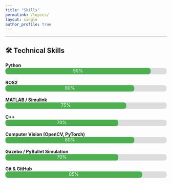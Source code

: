```yaml
---
title: "Skills"
permalink: /topics/
layout: single
author_profile: true
---
```



---

## 🛠️ Technical Skills

<div style="margin-top: 1rem;">
  <strong>Python</strong>
  <div style="background-color:#ddd; height: 20px; border-radius: 8px;">
    <div style="width: 90%; background-color:#4caf50; height: 100%; border-radius: 8px; text-align:center; color:white;">90%</div>
  </div>
</div><br>

<div>
  <strong>ROS2</strong>
  <div style="background-color:#ddd; height: 20px; border-radius: 8px;">
    <div style="width: 80%; background-color:#4caf50; height: 100%; border-radius: 8px; text-align:center; color:white;">80%</div>
  </div>
</div><br>

<div>
  <strong>MATLAB / Simulink</strong>
  <div style="background-color:#ddd; height: 20px; border-radius: 8px;">
    <div style="width: 75%; background-color:#4caf50; height: 100%; border-radius: 8px; text-align:center; color:white;">75%</div>
  </div>
</div><br>

<div>
  <strong>C++</strong>
  <div style="background-color:#ddd; height: 20px; border-radius: 8px;">
    <div style="width: 70%; background-color:#4caf50; height: 100%; border-radius: 8px; text-align:center; color:white;">70%</div>
  </div>
</div><br>

<div>
  <strong>Computer Vision (OpenCV, PyTorch)</strong>
  <div style="background-color:#ddd; height: 20px; border-radius: 8px;">
    <div style="width: 80%; background-color:#4caf50; height: 100%; border-radius: 8px; text-align:center; color:white;">80%</div>
  </div>
</div><br>

<div>
  <strong>Gazebo / PyBullet Simulation</strong>
  <div style="background-color:#ddd; height: 20px; border-radius: 8px;">
    <div style="width: 70%; background-color:#4caf50; height: 100%; border-radius: 8px; text-align:center; color:white;">70%</div>
  </div>
</div><br>

<div>
  <strong>Git & GitHub</strong>
  <div style="background-color:#ddd; height: 20px; border-radius: 8px;">
    <div style="width: 85%; background-color:#4caf50; height: 100%; border-radius: 8px; text-align:center; color:white;">85%</div>
  </div>
</div>
